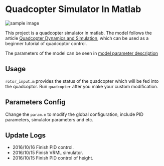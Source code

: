 # Quadcopter Simulator In Matlab
![sample image](http://img.blog.csdn.net/20161015132003310)

This project is a quadcopter simulator in matlab. The model follows the article [Quadcopter Dynamics and Simulation](http://blog.csdn.net/u013859301/article/details/51284371), which can be used as a beginner tutorial of quadcoptor control.

The parameters of the model can be seen in [model parameter description](https://github.com/silverbulletmdc/quadcopter_simulator_in_matlab/blob/master/%E6%A8%A1%E5%9E%8B%E5%8F%82%E6%95%B0%E8%AF%B4%E6%98%8E.md)

## Usage

`rotor_input.m` provides the status of the quadcopter which will be fed into the quadcoptor. Run `quadcopter` after you make your custom modification.

## Parameters Config

Change the `param.m` to modify the global configuration, include PID parameters, simulator parameters and etc. 

## Update Logs
- 2016/10/16 Finish PID control.
- 2016/10/15 Finish VRML simulator.
- 2016/10/15 Finish PID control of height.
